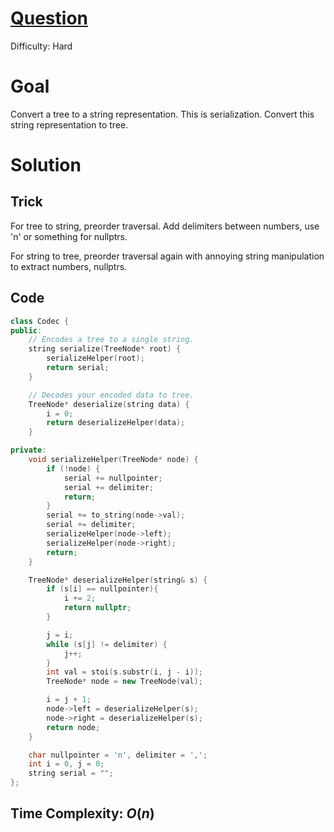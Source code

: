 # [Question](https://leetcode.com/problems/serialize-and-deserialize-binary-tree/)
Difficulty: Hard
# Goal
Convert a tree to a string representation. This is serialization. 
Convert this string representation to tree.
# Solution
## Trick
For tree to string, preorder traversal. Add delimiters between numbers, use 'n' or something for nullptrs.

For string to tree, preorder traversal again with annoying string manipulation to extract numbers, nullptrs. 
## Code
```cpp
class Codec {
public:
    // Encodes a tree to a single string.
    string serialize(TreeNode* root) {
        serializeHelper(root);
        return serial;
    }

    // Decodes your encoded data to tree.
    TreeNode* deserialize(string data) {
        i = 0;
        return deserializeHelper(data);
    }

private:
    void serializeHelper(TreeNode* node) {
        if (!node) {
            serial += nullpointer;
            serial += delimiter;
            return;
        }
        serial += to_string(node->val);
        serial += delimiter;
        serializeHelper(node->left);
        serializeHelper(node->right);
        return;
    }

    TreeNode* deserializeHelper(string& s) {
        if (s[i] == nullpointer){
            i += 2;
            return nullptr;
        }

        j = i;
        while (s[j] != delimiter) {
            j++;
        }
        int val = stoi(s.substr(i, j - i));
        TreeNode* node = new TreeNode(val);

        i = j + 1;
        node->left = deserializeHelper(s);
        node->right = deserializeHelper(s);
        return node;
    }

    char nullpointer = 'n', delimiter = ',';
    int i = 0, j = 0;
    string serial = "";
};
```
## Time Complexity: $O(n)$
